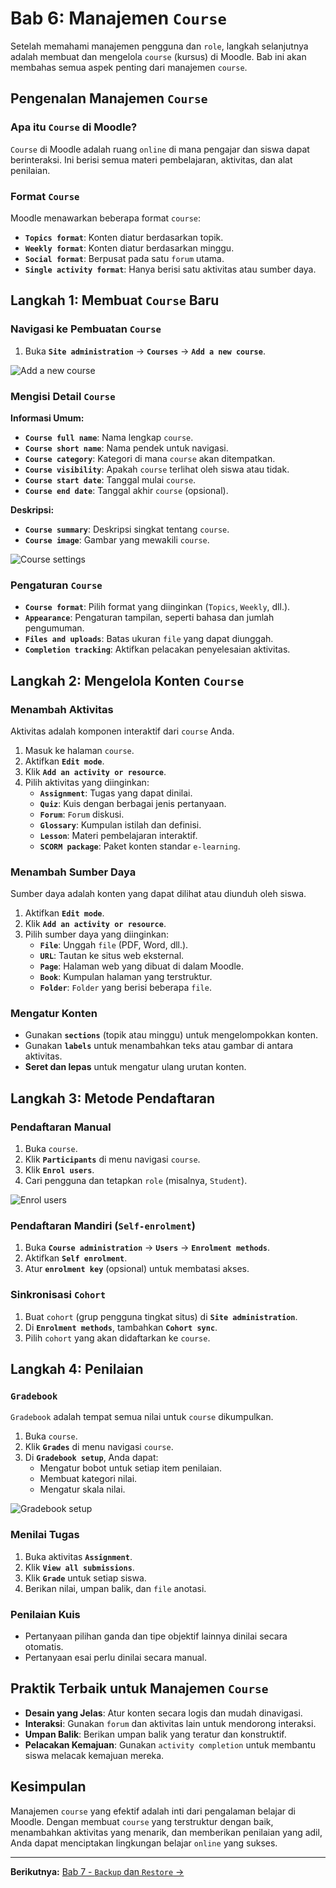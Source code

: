 # Bab 6: Manajemen `Course`

Setelah memahami manajemen pengguna dan `role`, langkah selanjutnya adalah membuat dan mengelola `course` (kursus) di Moodle. Bab ini akan membahas semua aspek penting dari manajemen `course`.

## Pengenalan Manajemen `Course`

### Apa itu `Course` di Moodle?

`Course` di Moodle adalah ruang `online` di mana pengajar dan siswa dapat berinteraksi. Ini berisi semua materi pembelajaran, aktivitas, dan alat penilaian.

### Format `Course`

Moodle menawarkan beberapa format `course`:
- **`Topics format`**: Konten diatur berdasarkan topik.
- **`Weekly format`**: Konten diatur berdasarkan minggu.
- **`Social format`**: Berpusat pada satu `forum` utama.
- **`Single activity format`**: Hanya berisi satu aktivitas atau sumber daya.

## Langkah 1: Membuat `Course` Baru

### Navigasi ke Pembuatan `Course`

1. Buka **`Site administration`** → **`Courses`** → **`Add a new course`**.

![Add a new course](img/course/01-add-new-course.png)

### Mengisi Detail `Course`

**Informasi Umum:**
- **`Course full name`**: Nama lengkap `course`.
- **`Course short name`**: Nama pendek untuk navigasi.
- **`Course category`**: Kategori di mana `course` akan ditempatkan.
- **`Course visibility`**: Apakah `course` terlihat oleh siswa atau tidak.
- **`Course start date`**: Tanggal mulai `course`.
- **`Course end date`**: Tanggal akhir `course` (opsional).

**Deskripsi:**
- **`Course summary`**: Deskripsi singkat tentang `course`.
- **`Course image`**: Gambar yang mewakili `course`.

![Course settings](img/course/02-course-settings.png)

### Pengaturan `Course`

- **`Course format`**: Pilih format yang diinginkan (`Topics`, `Weekly`, dll.).
- **`Appearance`**: Pengaturan tampilan, seperti bahasa dan jumlah pengumuman.
- **`Files and uploads`**: Batas ukuran `file` yang dapat diunggah.
- **`Completion tracking`**: Aktifkan pelacakan penyelesaian aktivitas.

## Langkah 2: Mengelola Konten `Course`

### Menambah Aktivitas

Aktivitas adalah komponen interaktif dari `course` Anda.

1. Masuk ke halaman `course`.
2. Aktifkan **`Edit mode`**.
3. Klik **`Add an activity or resource`**.
4. Pilih aktivitas yang diinginkan:
   - **`Assignment`**: Tugas yang dapat dinilai.
   - **`Quiz`**: Kuis dengan berbagai jenis pertanyaan.
   - **`Forum`**: `Forum` diskusi.
   - **`Glossary`**: Kumpulan istilah dan definisi.
   - **`Lesson`**: Materi pembelajaran interaktif.
   - **`SCORM package`**: Paket konten standar `e-learning`.



### Menambah Sumber Daya

Sumber daya adalah konten yang dapat dilihat atau diunduh oleh siswa.

1. Aktifkan **`Edit mode`**.
2. Klik **`Add an activity or resource`**.
3. Pilih sumber daya yang diinginkan:
   - **`File`**: Unggah `file` (PDF, Word, dll.).
   - **`URL`**: Tautan ke situs web eksternal.
   - **`Page`**: Halaman web yang dibuat di dalam Moodle.
   - **`Book`**: Kumpulan halaman yang terstruktur.
   - **`Folder`**: `Folder` yang berisi beberapa `file`.

### Mengatur Konten

- Gunakan **`sections`** (topik atau minggu) untuk mengelompokkan konten.
- Gunakan **`labels`** untuk menambahkan teks atau gambar di antara aktivitas.
- **Seret dan lepas** untuk mengatur ulang urutan konten.

## Langkah 3: Metode Pendaftaran

### Pendaftaran Manual

1. Buka `course`.
2. Klik **`Participants`** di menu navigasi `course`.
3. Klik **`Enrol users`**.
4. Cari pengguna dan tetapkan `role` (misalnya, `Student`).

![Enrol users](img/course/04-enrol-users.png)

### Pendaftaran Mandiri (`Self-enrolment`)

1. Buka **`Course administration`** → **`Users`** → **`Enrolment methods`**.
2. Aktifkan **`Self enrolment`**.
3. Atur **`enrolment key`** (opsional) untuk membatasi akses.

### Sinkronisasi `Cohort`

1. Buat `cohort` (grup pengguna tingkat situs) di **`Site administration`**.
2. Di **`Enrolment methods`**, tambahkan **`Cohort sync`**.
3. Pilih `cohort` yang akan didaftarkan ke `course`.

## Langkah 4: Penilaian

### `Gradebook`

`Gradebook` adalah tempat semua nilai untuk `course` dikumpulkan.

1. Buka `course`.
2. Klik **`Grades`** di menu navigasi `course`.
3. Di **`Gradebook setup`**, Anda dapat:
   - Mengatur bobot untuk setiap item penilaian.
   - Membuat kategori nilai.
   - Mengatur skala nilai.

![Gradebook setup](img/course/05-gradebook-setup.png)

### Menilai Tugas

1. Buka aktivitas **`Assignment`**.
2. Klik **`View all submissions`**.
3. Klik **`Grade`** untuk setiap siswa.
4. Berikan nilai, umpan balik, dan `file` anotasi.

### Penilaian Kuis

- Pertanyaan pilihan ganda dan tipe objektif lainnya dinilai secara otomatis.
- Pertanyaan esai perlu dinilai secara manual.

## Praktik Terbaik untuk Manajemen `Course`

- **Desain yang Jelas**: Atur konten secara logis dan mudah dinavigasi.
- **Interaksi**: Gunakan `forum` dan aktivitas lain untuk mendorong interaksi.
- **Umpan Balik**: Berikan umpan balik yang teratur dan konstruktif.
- **Pelacakan Kemajuan**: Gunakan `activity completion` untuk membantu siswa melacak kemajuan mereka.

## Kesimpulan

Manajemen `course` yang efektif adalah inti dari pengalaman belajar di Moodle. Dengan membuat `course` yang terstruktur dengan baik, menambahkan aktivitas yang menarik, dan memberikan penilaian yang adil, Anda dapat menciptakan lingkungan belajar `online` yang sukses.

---

**Berikutnya:** [Bab 7 - `Backup` dan `Restore` →](backup-restore.md)
